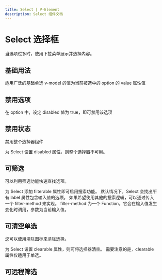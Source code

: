 ```yaml
---
title: Select | V-Element
description: Select 组件文档
---
```


# Select 选择框

当选项过多时，使用下拉菜单展示并选择内容。

## 基础用法

适用广泛的基础单选 v-model 的值为当前被选中的 option 的 value 属性值

<preview path="../demo/Select/Basic.vue" title="基础用法" description="Button 组件的基础用法"></preview>

## 禁用选项

在 option 中，设定 disabled 值为 true，即可禁用该选项

<preview path="../demo/Select/DisabledOption.vue" title="基础用法" description="Select 组件的基础用法"></preview>

## 禁用状态

禁用整个选择器组件

为 Select 设置 disabled 属性，则整个选择器不可用。

<preview path="../demo/Select/DisabledSelect.vue" title="基础用法" description="Select 组件的基础用法"></preview>

## 可筛选

可以利用筛选功能快速查找选项。

为 Select 添加 filterable 属性即可启用搜索功能。 默认情况下，Select 会找出所有 label 属性包含输入值的选项。 如果希望使用其他的搜索逻辑，可以通过传入一个 filter-method 来实现。 filter-method 为一个 Function，它会在输入值发生变化时调用，参数为当前输入值。

<preview path="../demo/Select/Filterable.vue" title="基础用法" description="Select 组件的基础用法"></preview>

## 可清空单选

您可以使用清除图标来清除选择。

为 Select 设置 clearable 属性，则可将选择器清空。 需要注意的是，clearable 属性仅适用于单选。

<preview path="../demo/Select/Clearable.vue" title="基础用法" description="Select 组件的基础用法"></preview>

## 可远程筛选

<preview path="../demo/Select/Remote.vue" title="基础用法" description="Select 组件的基础用法"></preview>
